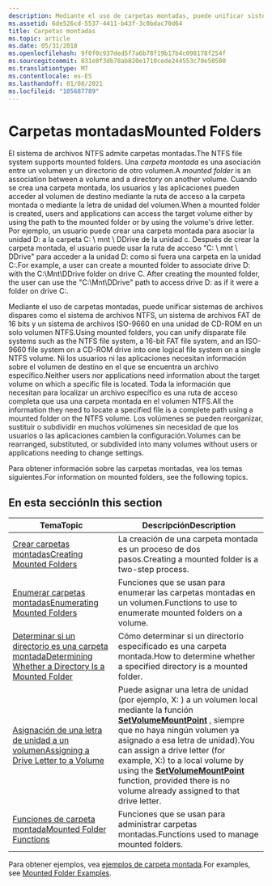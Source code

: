 ```yaml
---
description: Mediante el uso de carpetas montadas, puede unificar sistemas de archivos dispares como el sistema de archivos NTFS, un sistema de archivos FAT de 16 bits y un sistema de archivos ISO-9660 en una unidad de CD-ROM en un solo volumen NTFS.
ms.assetid: 6de526cd-5537-4411-b43f-3c0bdac70d64
title: Carpetas montadas
ms.topic: article
ms.date: 05/31/2018
ms.openlocfilehash: 9f0f0c937ded5f7a6b78f19b17b4c098178f254f
ms.sourcegitcommit: 831e8f3db78ab820e1710cede244553c70e50500
ms.translationtype: MT
ms.contentlocale: es-ES
ms.lasthandoff: 01/08/2021
ms.locfileid: "105687789"
---
```

# <a name="mounted-folders"></a><span data-ttu-id="84da8-103">Carpetas montadas</span><span class="sxs-lookup"><span data-stu-id="84da8-103">Mounted Folders</span></span>

<span data-ttu-id="84da8-104">El sistema de archivos NTFS admite carpetas montadas.</span><span class="sxs-lookup"><span data-stu-id="84da8-104">The NTFS file system supports mounted folders.</span></span> <span data-ttu-id="84da8-105">Una *carpeta montada* es una asociación entre un volumen y un directorio de otro volumen.</span><span class="sxs-lookup"><span data-stu-id="84da8-105">A *mounted folder* is an association between a volume and a directory on another volume.</span></span> <span data-ttu-id="84da8-106">Cuando se crea una carpeta montada, los usuarios y las aplicaciones pueden acceder al volumen de destino mediante la ruta de acceso a la carpeta montada o mediante la letra de unidad del volumen.</span><span class="sxs-lookup"><span data-stu-id="84da8-106">When a mounted folder is created, users and applications can access the target volume either by using the path to the mounted folder or by using the volume's drive letter.</span></span> <span data-ttu-id="84da8-107">Por ejemplo, un usuario puede crear una carpeta montada para asociar la unidad D: a la carpeta C: \\ mnt \\ DDrive de la unidad c. Después de crear la carpeta montada, el usuario puede usar la ruta de acceso "C: \\ mnt \\ DDrive" para acceder a la unidad D: como si fuera una carpeta en la unidad C:.</span><span class="sxs-lookup"><span data-stu-id="84da8-107">For example, a user can create a mounted folder to associate drive D: with the C:\\Mnt\\DDrive folder on drive C. After creating the mounted folder, the user can use the "C:\\Mnt\\DDrive" path to access drive D: as if it were a folder on drive C:.</span></span>

<span data-ttu-id="84da8-108">Mediante el uso de carpetas montadas, puede unificar sistemas de archivos dispares como el sistema de archivos NTFS, un sistema de archivos FAT de 16 bits y un sistema de archivos ISO-9660 en una unidad de CD-ROM en un solo volumen NTFS.</span><span class="sxs-lookup"><span data-stu-id="84da8-108">Using mounted folders, you can unify disparate file systems such as the NTFS file system, a 16-bit FAT file system, and an ISO-9660 file system on a CD-ROM drive into one logical file system on a single NTFS volume.</span></span> <span data-ttu-id="84da8-109">Ni los usuarios ni las aplicaciones necesitan información sobre el volumen de destino en el que se encuentra un archivo específico.</span><span class="sxs-lookup"><span data-stu-id="84da8-109">Neither users nor applications need information about the target volume on which a specific file is located.</span></span> <span data-ttu-id="84da8-110">Toda la información que necesitan para localizar un archivo específico es una ruta de acceso completa que usa una carpeta montada en el volumen NTFS.</span><span class="sxs-lookup"><span data-stu-id="84da8-110">All the information they need to locate a specified file is a complete path using a mounted folder on the NTFS volume.</span></span> <span data-ttu-id="84da8-111">Los volúmenes se pueden reorganizar, sustituir o subdividir en muchos volúmenes sin necesidad de que los usuarios o las aplicaciones cambien la configuración.</span><span class="sxs-lookup"><span data-stu-id="84da8-111">Volumes can be rearranged, substituted, or subdivided into many volumes without users or applications needing to change settings.</span></span>

<span data-ttu-id="84da8-112">Para obtener información sobre las carpetas montadas, vea los temas siguientes.</span><span class="sxs-lookup"><span data-stu-id="84da8-112">For information on mounted folders, see the following topics.</span></span>

## <a name="in-this-section"></a><span data-ttu-id="84da8-113">En esta sección</span><span class="sxs-lookup"><span data-stu-id="84da8-113">In this section</span></span>



| <span data-ttu-id="84da8-114">Tema</span><span class="sxs-lookup"><span data-stu-id="84da8-114">Topic</span></span>                                                                                                                         | <span data-ttu-id="84da8-115">Descripción</span><span class="sxs-lookup"><span data-stu-id="84da8-115">Description</span></span>                                                                                                                                                                                                                 |
|-------------------------------------------------------------------------------------------------------------------------------|-----------------------------------------------------------------------------------------------------------------------------------------------------------------------------------------------------------------------------|
| [<span data-ttu-id="84da8-116">Crear carpetas montadas</span><span class="sxs-lookup"><span data-stu-id="84da8-116">Creating Mounted Folders</span></span>](mounting-and-dismounting-a-volume.md)<br/>                                                  | <span data-ttu-id="84da8-117">La creación de una carpeta montada es un proceso de dos pasos.</span><span class="sxs-lookup"><span data-stu-id="84da8-117">Creating a mounted folder is a two-step process.</span></span><br/>                                                                                                                                                                 |
| [<span data-ttu-id="84da8-118">Enumerar carpetas montadas</span><span class="sxs-lookup"><span data-stu-id="84da8-118">Enumerating Mounted Folders</span></span>](enumerating-volume-mount-points.md)<br/>                                                 | <span data-ttu-id="84da8-119">Funciones que se usan para enumerar las carpetas montadas en un volumen.</span><span class="sxs-lookup"><span data-stu-id="84da8-119">Functions to use to enumerate mounted folders on a volume.</span></span><br/>                                                                                                                                                       |
| [<span data-ttu-id="84da8-120">Determinar si un directorio es una carpeta montada</span><span class="sxs-lookup"><span data-stu-id="84da8-120">Determining Whether a Directory Is a Mounted Folder</span></span>](determining-whether-a-directory-is-a-volume-mount-point.md)<br/> | <span data-ttu-id="84da8-121">Cómo determinar si un directorio especificado es una carpeta montada.</span><span class="sxs-lookup"><span data-stu-id="84da8-121">How to determine whether a specified directory is a mounted folder.</span></span><br/>                                                                                                                                              |
| [<span data-ttu-id="84da8-122">Asignación de una letra de unidad a un volumen</span><span class="sxs-lookup"><span data-stu-id="84da8-122">Assigning a Drive Letter to a Volume</span></span>](assigning-a-drive-letter-to-a-volume.md)<br/>                                   | <span data-ttu-id="84da8-123">Puede asignar una letra de unidad (por ejemplo, X: \) a un volumen local mediante la función [**SetVolumeMountPoint**](/windows/desktop/api/WinBase/nf-winbase-setvolumemountpointa) , siempre que no haya ningún volumen ya asignado a esa letra de unidad).</span><span class="sxs-lookup"><span data-stu-id="84da8-123">You can assign a drive letter (for example, X:\) to a local volume by using the [**SetVolumeMountPoint**](/windows/desktop/api/WinBase/nf-winbase-setvolumemountpointa) function, provided there is no volume already assigned to that drive letter.</span></span><br/> |
| [<span data-ttu-id="84da8-124">Funciones de carpeta montada</span><span class="sxs-lookup"><span data-stu-id="84da8-124">Mounted Folder Functions</span></span>](volume-mount-point-functions.md)<br/>                                                       | <span data-ttu-id="84da8-125">Funciones que se usan para administrar carpetas montadas.</span><span class="sxs-lookup"><span data-stu-id="84da8-125">Functions used to manage mounted folders.</span></span><br/>                                                                                                                                                                        |



 

<span data-ttu-id="84da8-126">Para obtener ejemplos, vea [ejemplos de carpeta montada](volume-mount-point-examples.md).</span><span class="sxs-lookup"><span data-stu-id="84da8-126">For examples, see [Mounted Folder Examples](volume-mount-point-examples.md).</span></span>

 

 




